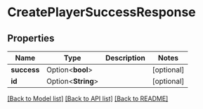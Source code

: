 # CreatePlayerSuccessResponse

## Properties

Name | Type | Description | Notes
------------ | ------------- | ------------- | -------------
**success** | Option<**bool**> |  | [optional]
**id** | Option<**String**> |  | [optional]

[[Back to Model list]](../README.md#documentation-for-models) [[Back to API list]](../README.md#documentation-for-api-endpoints) [[Back to README]](../README.md)


